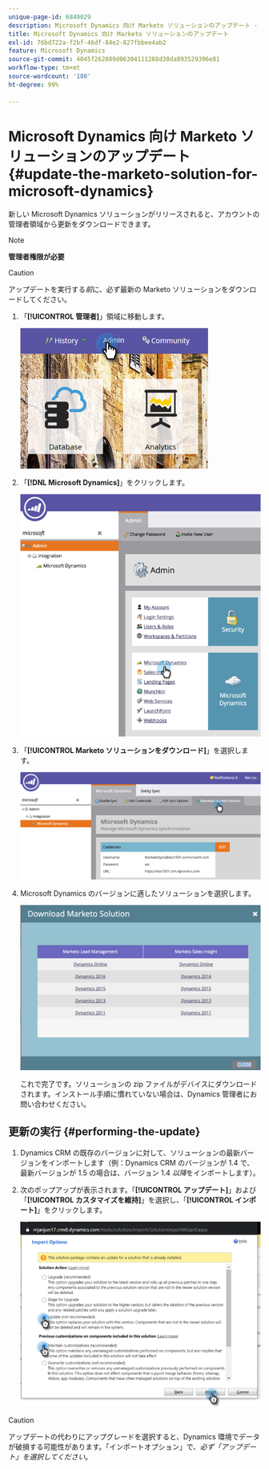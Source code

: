 ```yaml
---
unique-page-id: 6849029
description: Microsoft Dynamics 向け Marketo ソリューションのアップデート - Marketo ドキュメント - 製品ドキュメント
title: Microsoft Dynamics 向け Marketo ソリューションのアップデート
exl-id: 76bd722a-f2bf-46df-84e2-827fbbee4ab2
feature: Microsoft Dynamics
source-git-commit: 4045f262889d06304111288d30da893529396e81
workflow-type: tm+mt
source-wordcount: '180'
ht-degree: 99%

---
```


# Microsoft Dynamics 向け Marketo ソリューションのアップデート {#update-the-marketo-solution-for-microsoft-dynamics}

新しい Microsoft Dynamics ソリューションがリリースされると、アカウントの管理者領域から更新をダウンロードできます。

>[!NOTE]
>
>**管理者権限が必要**

>[!CAUTION]
>
>アップデートを実行する&#x200B;_前_&#x200B;に、必ず最新の Marketo ソリューションをダウンロードしてください。

1. 「**[!UICONTROL 管理者]**」領域に移動します。

   ![](assets/admin.png)

1. 「**[!DNL Microsoft Dynamics]**」をクリックします。

   ![](assets/image2015-3-16-10-3a51-3a25.png)

1. 「**[!UICONTROL Marketo ソリューションをダウンロード]**」を選択します。

   ![](assets/image2015-3-16-10-3a52-3a1.png)

1. Microsoft Dynamics のバージョンに適したソリューションを選択します。

   ![](assets/msd-online.png)

   これで完了です。ソリューションの zip ファイルがデバイスにダウンロードされます。インストール手順に慣れていない場合は、Dynamics 管理者にお問い合わせください。

## 更新の実行 {#performing-the-update}

1. Dynamics CRM の既存のバージョンに対して、ソリューションの最新バージョンをインポートします（例：Dynamics CRM のバージョンが 1.4 で、最新バージョンが 1.5 の場合は、バージョン 1.4 _以降_&#x200B;をインポートします）。

1. 次のポップアップが表示されます。「**[!UICONTROL アップデート]**」および「**[!UICONTROL カスタマイズを維持]**」を選択し、「**[!UICONTROL インポート]**」をクリックします。

   ![](assets/update-the-marketo-solution-for-microsoft-dynamics-5.png)

>[!CAUTION]
>
>アップデートの代わりにアップグレードを選択すると、Dynamics 環境でデータが破損する可能性があります。「インポートオプション」で、_必ず「アップデート」を選択してください_。
